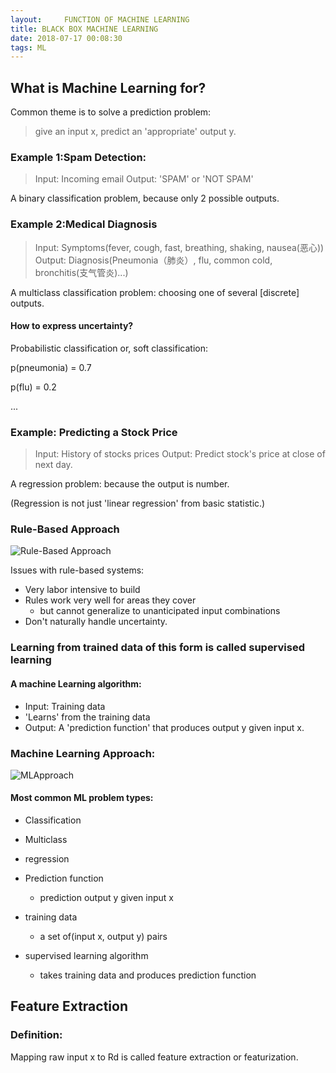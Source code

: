 ```yaml
---
layout: 	FUNCTION OF MACHINE LEARNING
title: BLACK BOX MACHINE LEARNING
date: 2018-07-17 00:08:30
tags: ML
---
```

## What is Machine Learning for?
Common theme is to solve a prediction problem:
>give an input x,
>predict an 'appropriate' output y.

### Example 1:Spam Detection:
>Input: Incoming email
>Output: 'SPAM' or 'NOT SPAM'

A binary classification problem, because only 2 possible outputs.

### Example 2:Medical Diagnosis
>Input: Symptoms(fever, cough, fast, breathing, shaking, nausea(恶心))
>Output: Diagnosis(Pneumonia（肺炎）, flu, common cold, bronchitis(支气管炎)...)

A multiclass classification problem: choosing one of several [discrete] outputs.

#### How to express uncertainty?
Probabilistic classification or, soft classification:

  p(pneumonia) = 0.7

  p(flu) = 0.2

  ...


### Example: Predicting a Stock Price
>Input: History of stocks prices
>Output: Predict stock's price at close of next day.

A regression problem: because the output is number.

(Regression is not just 'linear regression' from basic statistic.)


### Rule-Based Approach

![Rule-Based Approach](https://i.imgur.com/lJbiHk4.png)

Issues with rule-based systems:

- Very labor intensive to build
- Rules work very well for areas they cover
	- but cannot generalize to unanticipated input combinations
- Don't naturally handle uncertainty.

### Learning from trained data of this form is called supervised learning

#### A machine Learning algorithm:
- Input: Training data
- 'Learns' from the training data
-  Output: A 'prediction function' that produces output y given input x.

### Machine Learning Approach:
![MLApproach](https://i.imgur.com/bo8wAQh.png)

#### Most common ML problem types:
- Classification
- Multiclass
- regression

- Prediction function
	- prediction output y given input x
- training data 
	- a set of(input x, output y) pairs
- supervised learning algorithm
	- takes training data and produces prediction function

## Feature Extraction
### Definition:
Mapping raw input x to Rd is called feature extraction or featurization.  

